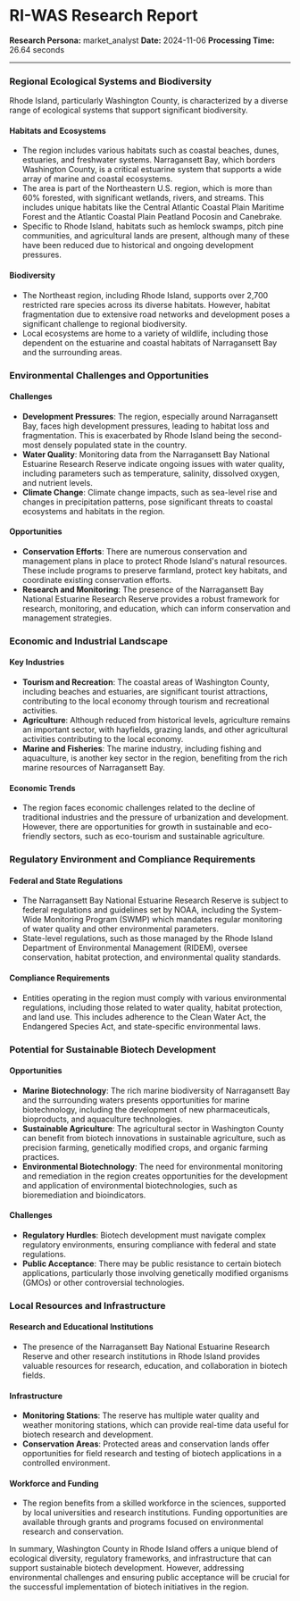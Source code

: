 # RI-WAS Research Report

**Research Persona:** market_analyst
**Date:** 2024-11-06
**Processing Time:** 26.64 seconds

---

### Regional Ecological Systems and Biodiversity

Rhode Island, particularly Washington County, is characterized by a diverse range of ecological systems that support significant biodiversity.

#### Habitats and Ecosystems
- The region includes various habitats such as coastal beaches, dunes, estuaries, and freshwater systems. Narragansett Bay, which borders Washington County, is a critical estuarine system that supports a wide array of marine and coastal ecosystems.
- The area is part of the Northeastern U.S. region, which is more than 60% forested, with significant wetlands, rivers, and streams. This includes unique habitats like the Central Atlantic Coastal Plain Maritime Forest and the Atlantic Coastal Plain Peatland Pocosin and Canebrake.
- Specific to Rhode Island, habitats such as hemlock swamps, pitch pine communities, and agricultural lands are present, although many of these have been reduced due to historical and ongoing development pressures.

#### Biodiversity
- The Northeast region, including Rhode Island, supports over 2,700 restricted rare species across its diverse habitats. However, habitat fragmentation due to extensive road networks and development poses a significant challenge to regional biodiversity.
- Local ecosystems are home to a variety of wildlife, including those dependent on the estuarine and coastal habitats of Narragansett Bay and the surrounding areas.

### Environmental Challenges and Opportunities

#### Challenges
- **Development Pressures**: The region, especially around Narragansett Bay, faces high development pressures, leading to habitat loss and fragmentation. This is exacerbated by Rhode Island being the second-most densely populated state in the country.
- **Water Quality**: Monitoring data from the Narragansett Bay National Estuarine Research Reserve indicate ongoing issues with water quality, including parameters such as temperature, salinity, dissolved oxygen, and nutrient levels.
- **Climate Change**: Climate change impacts, such as sea-level rise and changes in precipitation patterns, pose significant threats to coastal ecosystems and habitats in the region.

#### Opportunities
- **Conservation Efforts**: There are numerous conservation and management plans in place to protect Rhode Island's natural resources. These include programs to preserve farmland, protect key habitats, and coordinate existing conservation efforts.
- **Research and Monitoring**: The presence of the Narragansett Bay National Estuarine Research Reserve provides a robust framework for research, monitoring, and education, which can inform conservation and management strategies.

### Economic and Industrial Landscape

#### Key Industries
- **Tourism and Recreation**: The coastal areas of Washington County, including beaches and estuaries, are significant tourist attractions, contributing to the local economy through tourism and recreational activities.
- **Agriculture**: Although reduced from historical levels, agriculture remains an important sector, with hayfields, grazing lands, and other agricultural activities contributing to the local economy.
- **Marine and Fisheries**: The marine industry, including fishing and aquaculture, is another key sector in the region, benefiting from the rich marine resources of Narragansett Bay.

#### Economic Trends
- The region faces economic challenges related to the decline of traditional industries and the pressure of urbanization and development. However, there are opportunities for growth in sustainable and eco-friendly sectors, such as eco-tourism and sustainable agriculture.

### Regulatory Environment and Compliance Requirements

#### Federal and State Regulations
- The Narragansett Bay National Estuarine Research Reserve is subject to federal regulations and guidelines set by NOAA, including the System-Wide Monitoring Program (SWMP) which mandates regular monitoring of water quality and other environmental parameters.
- State-level regulations, such as those managed by the Rhode Island Department of Environmental Management (RIDEM), oversee conservation, habitat protection, and environmental quality standards.

#### Compliance Requirements
- Entities operating in the region must comply with various environmental regulations, including those related to water quality, habitat protection, and land use. This includes adherence to the Clean Water Act, the Endangered Species Act, and state-specific environmental laws.

### Potential for Sustainable Biotech Development

#### Opportunities
- **Marine Biotechnology**: The rich marine biodiversity of Narragansett Bay and the surrounding waters presents opportunities for marine biotechnology, including the development of new pharmaceuticals, bioproducts, and aquaculture technologies.
- **Sustainable Agriculture**: The agricultural sector in Washington County can benefit from biotech innovations in sustainable agriculture, such as precision farming, genetically modified crops, and organic farming practices.
- **Environmental Biotechnology**: The need for environmental monitoring and remediation in the region creates opportunities for the development and application of environmental biotechnologies, such as bioremediation and bioindicators.

#### Challenges
- **Regulatory Hurdles**: Biotech development must navigate complex regulatory environments, ensuring compliance with federal and state regulations.
- **Public Acceptance**: There may be public resistance to certain biotech applications, particularly those involving genetically modified organisms (GMOs) or other controversial technologies.

### Local Resources and Infrastructure

#### Research and Educational Institutions
- The presence of the Narragansett Bay National Estuarine Research Reserve and other research institutions in Rhode Island provides valuable resources for research, education, and collaboration in biotech fields.

#### Infrastructure
- **Monitoring Stations**: The reserve has multiple water quality and weather monitoring stations, which can provide real-time data useful for biotech research and development.
- **Conservation Areas**: Protected areas and conservation lands offer opportunities for field research and testing of biotech applications in a controlled environment.

#### Workforce and Funding
- The region benefits from a skilled workforce in the sciences, supported by local universities and research institutions. Funding opportunities are available through grants and programs focused on environmental research and conservation.

In summary, Washington County in Rhode Island offers a unique blend of ecological diversity, regulatory frameworks, and infrastructure that can support sustainable biotech development. However, addressing environmental challenges and ensuring public acceptance will be crucial for the successful implementation of biotech initiatives in the region.